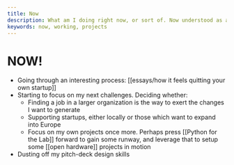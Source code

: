 ```yaml
---
title: Now
description: What am I doing right now, or sort of. Now understood as a continuum and not as an instant.
keywords: now, working, projects
---
```

# NOW!
- Going through an interesting process: [[essays/how it feels quitting your own startup]]
- Starting to focus on my next challenges. Deciding whether:
    - Finding a job in a larger organization is the way to exert the changes I want to generate
    - Supporting startups, either locally or those which want to expand into Europe
    - Focus on my own projects once more. Perhaps press [[Python for the Lab]] forward to gain some runway, and leverage that to setup some [[open hardware]] projects in motion
- Dusting off my pitch-deck design skills